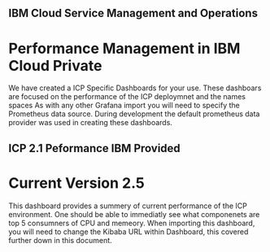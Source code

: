 ## IBM Cloud Service Management and Operations
# Performance Management in IBM Cloud Private
We have created a ICP Specific Dashboards for your use. These dashboars are focused on the performance of the ICP deploymnet and the names spaces
As with any other Grafana import you will need to specify the Prometheus data source. During development the default prometheus data provider was used in creating
these dashboards. 

## ICP 2.1 Peformance IBM Provided 
# Current Version 2.5
This dashboard provides a summery of current performance of the ICP environment. One should be able to immediatly see what componenets are top 5 consumners of CPU and memeory. 
When importing this dashboard, you will need to change the  Kibaba URL within Dashboard, this covered further down in this document. 

